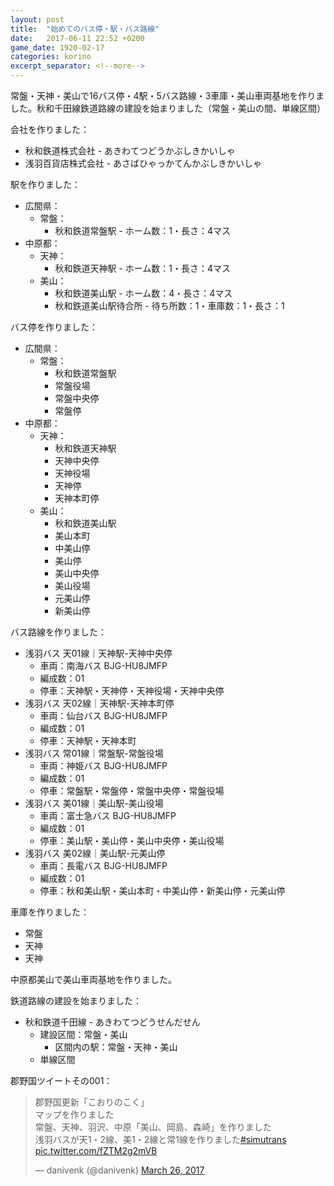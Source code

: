 ```yaml
---
layout: post
title:  "始めてのバス停・駅・バス路線"
date:   2017-06-11 22:52 +0200
game_date: 1920-02-17
categories: korino
excerpt_separator: <!--more-->
---
```


常盤・天神・美山で16バス停・4駅・5バス路線・3車庫・美山車両基地を作りました。秋和千田線鉄道路線の建設を始まりました（常盤・美山の間、単線区間）<!--more-->

会社を作りました：
  * 秋和鉄道株式会社 - あきわてつどうかぶしきかいしゃ
  * 浅羽百貨店株式会社 - あさばひゃっかてんかぶしきかいしゃ

駅を作りました：
  * 広間県：
    * 常盤：
      * 秋和鉄道常盤駅 - ホーム数：1・長さ：4マス
  * 中原都：
    * 天神：
      * 秋和鉄道天神駅 - ホーム数：1・長さ：4マス
    * 美山：
      * 秋和鉄道美山駅 - ホーム数：4・長さ：4マス
      * 秋和鉄道美山駅待合所 - 待ち所数：1・車庫数：1・長さ：1

バス停を作りました：
  * 広間県：
    * 常盤：
      * 秋和鉄道常盤駅
      * 常盤役場
      * 常盤中央停
      * 常盤停
  * 中原都：
    * 天神：
      * 秋和鉄道天神駅
      * 天神中央停
      * 天神役場
      * 天神停
      * 天神本町停
    * 美山：
      * 秋和鉄道美山駅
      * 美山本町
      * 中美山停
      * 美山停
      * 美山中央停
      * 美山役場
      * 元美山停
      * 新美山停

バス路線を作りました：
  * 浅羽バス 天01線｜天神駅-天神中央停
    * 車両：南海バス BJG-HU8JMFP
    * 編成数：01
    * 停車：天神駅・天神停・天神役場・天神中央停
  * 浅羽バス 天02線｜天神駅-天神本町停
    * 車両：仙台バス BJG-HU8JMFP
    * 編成数：01
    * 停車：天神駅・天神本町
  * 浅羽バス 常01線｜常盤駅-常盤役場
    * 車両：神姫バス BJG-HU8JMFP
    * 編成数：01
    * 停車：常盤駅・常盤停・常盤中央停・常盤役場
  * 浅羽バス 美01線｜美山駅-美山役場
    * 車両：富士急バス BJG-HU8JMFP
    * 編成数：01
    * 停車：美山駅・美山停・美山中央停・美山役場
  * 浅羽バス 美02線｜美山駅-元美山停
    * 車両：長電バス BJG-HU8JMFP
    * 編成数：01
    * 停車：秋和美山駅・美山本町・中美山停・新美山停・元美山停

車庫を作りました：
  * 常盤
  * 天神
  * 天神

中原都美山で美山車両基地を作りました。

鉄道路線の建設を始まりました：
  * 秋和鉄道千田線  - あきわてつどうせんだせん
    * 建設区間：常盤・美山
      * 区間内の駅：常盤・天神・美山
    * 単線区間

郡野国ツイートその001：
<blockquote class="twitter-tweet"><p lang="ja" dir="ltr">郡野国更新「こおりのこく」<br>マップを作りました<br>常盤、天神、羽沢、中原「美山、岡島、森崎」を作りました<br>浅羽バスが天1・2線、美1・2線と常1線を作りました<a href="https://twitter.com/hashtag/simutrans?src=hash&amp;ref_src=twsrc%5Etfw">#simutrans</a> <a href="https://t.co/fZTM2g2mVB">pic.twitter.com/fZTM2g2mVB</a></p>&mdash; danivenk (@danivenk) <a href="https://twitter.com/danivenk/status/845988624638382080?ref_src=twsrc%5Etfw">March 26, 2017</a></blockquote> <script async src="https://platform.twitter.com/widgets.js" charset="utf-8"></script>
